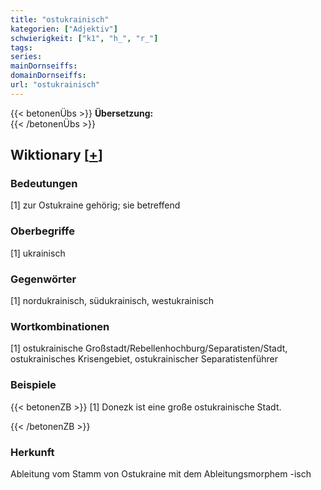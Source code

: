 ```yaml
---
title: "ostukrainisch"
kategorien: ["Adjektiv"]
schwierigkeit: ["k1", "h_", "r_"]
tags:
series:
mainDornseiffs:
domainDornseiffs:
url: "ostukrainisch"
---
```


{{< betonenÜbs >}}
**Übersetzung:**  
{{< /betonenÜbs >}}

## Wiktionary [[+](https://de.wiktionary.org/wiki/ostukrainisch)]

### Bedeutungen
[1] zur Ostukraine gehörig; sie betreffend  

### Oberbegriffe
[1] ukrainisch  

### Gegenwörter
[1] nordukrainisch, südukrainisch, westukrainisch  

### Wortkombinationen
[1] ostukrainische Großstadt/Rebellenhochburg/Separatisten/Stadt, ostukrainisches Krisengebiet, ostukrainischer Separatistenführer  

### Beispiele
{{< betonenZB >}}
[1] Donezk ist eine große ostukrainische Stadt.  

{{< /betonenZB >}}
### Herkunft
Ableitung vom Stamm von Ostukraine mit dem Ableitungsmorphem -isch  


